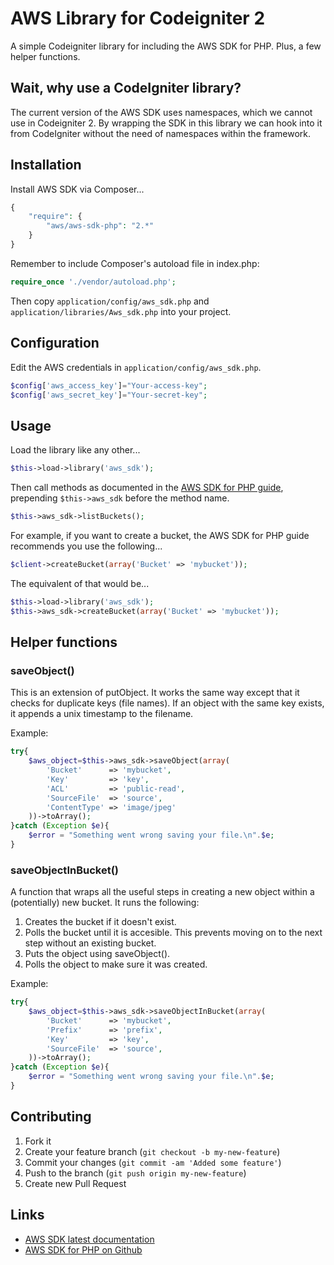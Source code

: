 # AWS Library for Codeigniter 2

A simple Codeigniter library for including the AWS SDK for PHP. Plus, a few helper functions.

## Wait, why use a CodeIgniter library?

The current version of the AWS SDK uses namespaces, which we cannot use in Codeigniter 2. By wrapping the SDK in this library we can hook into it from CodeIgniter without the need of namespaces within the framework.

## Installation

Install AWS SDK via Composer...

```php
{
    "require": {
        "aws/aws-sdk-php": "2.*"
    }
}
```

Remember to include Composer's autoload file in index.php:

```php
require_once './vendor/autoload.php';
```

Then copy `application/config/aws_sdk.php` and `application/libraries/Aws_sdk.php` into your project.

## Configuration

Edit the AWS credentials in `application/config/aws_sdk.php`.

```php
$config['aws_access_key']="Your-access-key";
$config['aws_secret_key']="Your-secret-key";
```
 

## Usage

Load the library like any other...
```php
$this->load->library('aws_sdk');
```

Then call methods as documented in the [AWS SDK for PHP guide](http://docs.aws.amazon.com/aws-sdk-php/guide/latest/), prepending `$this->aws_sdk` before the method name.
```php
$this->aws_sdk->listBuckets(); 
```

For example, if you want to create a bucket, the AWS SDK for PHP guide recommends you use the following...
```php
$client->createBucket(array('Bucket' => 'mybucket'));
```

The equivalent of that would be...
```php
$this->load->library('aws_sdk');
$this->aws_sdk->createBucket(array('Bucket' => 'mybucket'));
```



## Helper functions

### saveObject()

This is an extension of putObject. It works the same way except that it checks for duplicate keys (file names). If an object with the same key exists, it appends a unix timestamp to the filename.

Example:
```php
try{
	$aws_object=$this->aws_sdk->saveObject(array(
	    'Bucket'      => 'mybucket',
	    'Key'         => 'key',
	    'ACL'		  => 'public-read',
	    'SourceFile'  => 'source',
	    'ContentType' => 'image/jpeg'
	))->toArray();
}catch (Exception $e){
	$error = "Something went wrong saving your file.\n".$e;
}
```

### saveObjectInBucket()
A function that wraps all the useful steps in creating a new object within a (potentially) new bucket. It runs the following:

1. Creates the bucket if it doesn't exist.
2. Polls the bucket until it is accesible. This prevents moving on to the next step without an existing bucket.
3. Puts the object using saveObject().
4. Polls the object to make sure it was created.

Example:
```php
try{
	$aws_object=$this->aws_sdk->saveObjectInBucket(array(
	    'Bucket'      => 'mybucket',
	    'Prefix'	  => 'prefix',
	    'Key'         => 'key',
	    'SourceFile'  => 'source',
	))->toArray();
}catch (Exception $e){
	$error = "Something went wrong saving your file.\n".$e;
}
```

## Contributing

1. Fork it
2. Create your feature branch (`git checkout -b my-new-feature`)
3. Commit your changes (`git commit -am 'Added some feature'`)
4. Push to the branch (`git push origin my-new-feature`)
5. Create new Pull Request


## Links

* [AWS SDK latest documentation](http://docs.aws.amazon.com/aws-sdk-php/guide/latest/)
* [AWS SDK for PHP on Github](http://github.com/aws/aws-sdk-php)
